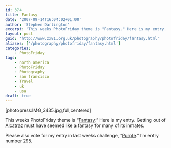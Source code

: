 ```yaml
---
id: 374
title: Fantasy
date: '2007-09-14T16:04:02+01:00'
author: 'Stephen Darlington'
excerpt: 'This weeks PhotoFriday theme is "Fantasy." Here is my entry.'
layout: post
guid: 'http://www.zx81.org.uk/photography/photofriday/fantasy.html'
aliases: ['/photography/photofriday/fantasy.html']
categories:
    - PhotoFriday
tags:
    - north america
    - PhotoFriday
    - Photography
    - san francisco
    - Travel
    - uk
    - usa
draft: true
---
```


\[photopress:IMG\_3435.jpg,full,centered\]

This weeks PhotoFriday theme is “[Fantasy](http://www.photofriday.com/archives/challenge/000702.php "PhotoFriday: Fantasy").” Here is my entry. Getting out of [Alcatraz](/travel/alcatraz.html "My visit to Alcatraz") must have seemed like a fantasy for many of its inmates.

Please also vote for my entry in last weeks challenge, “[Purple](/photography/photofriday/purple.html "PhotoFriday: Purple").” I’m entry number 295.